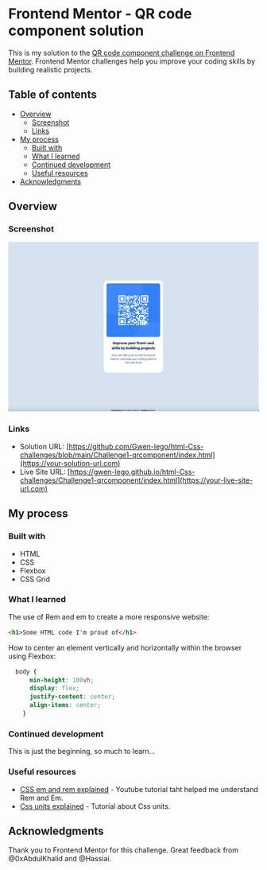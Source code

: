 # Frontend Mentor - QR code component solution

This is my solution to the [QR code component challenge on Frontend Mentor](https://www.frontendmentor.io/challenges/qr-code-component-iux_sIO_H). Frontend Mentor challenges help you improve your coding skills by building realistic projects. 

## Table of contents

- [Overview](#overview)
  - [Screenshot](#screenshot)
  - [Links](#links)
- [My process](#my-process)
  - [Built with](#built-with)
  - [What I learned](#what-i-learned)
  - [Continued development](#continued-development)
  - [Useful resources](#useful-resources)
- [Acknowledgments](#acknowledgments)

## Overview

### Screenshot

![](images/screenshot.png)

### Links

- Solution URL: [https://github.com/Gwen-lego/html-Css-challenges/blob/main/Challenge1-qrcomponent/index.html](https://your-solution-url.com)
- Live Site URL: [https://gwen-lego.github.io/html-Css-challenges/Challenge1-qrcomponent/index.html](https://your-live-site-url.com)

## My process

### Built with

- HTML
- CSS
- Flexbox
- CSS Grid

### What I learned

The use of Rem and em to create a more responsive website:
```html
<h1>Some HTML code I'm proud of</h1>
```

How to center an element vertically and horizontally within the browser using Flexbox:
```css
  body {
      min-height: 100vh;
      display: flex;
      justify-content: center;
      align-items: center;
    }
```

### Continued development

This is just the beginning, so much to learn...

### Useful resources

- [CSS em and rem explained](https://www.youtube.com/watch?v=_-aDOAMmDHI) - Youtube tutorial taht helped me understand Rem and Em.
- [Css units explained](https://www.freecodecamp.org/news/learn-css-units-em-rem-vh-vw-with-code-examples/) - Tutorial about Css units.

## Acknowledgments

Thank you to Frontend Mentor for this challenge. 
Great feedback from @0xAbdulKhalid and @Hassiai.

